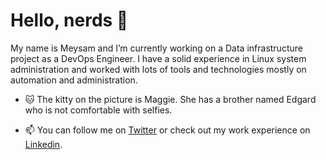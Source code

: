 # Hello, nerds 👋

My name is Meysam and I’m currently working on a Data infrastructure project as a DevOps Engineer.
I have a solid experience in Linux system administration and worked with lots of tools and technologies mostly on automation and administration.

- 🐱 The kitty on the picture is Maggie. She has a brother named Edgard who is not comfortable with selfies.

- 📫 You can follow me on [Twitter](https://twitter.com/miimsam) or check out my work experience on [Linkedin](https://www.linkedin.com/in/meysam-shahriari/).

<!--
**miimsam/miimsam** is a ✨ _special_ ✨ repository because its `README.md` (this file) appears on your GitHub profile.

Here are some ideas to get you started:

- 🔭 I’m currently working on ...
- 🌱 I’m currently learning ...
- 👯 I’m looking to collaborate on ...
- 🤔 I’m looking for help with ...
- 💬 Ask me about ...
- 📫 How to reach me: ...
- 😄 Pronouns: ...
- ⚡ Fun fact: ...
-->
